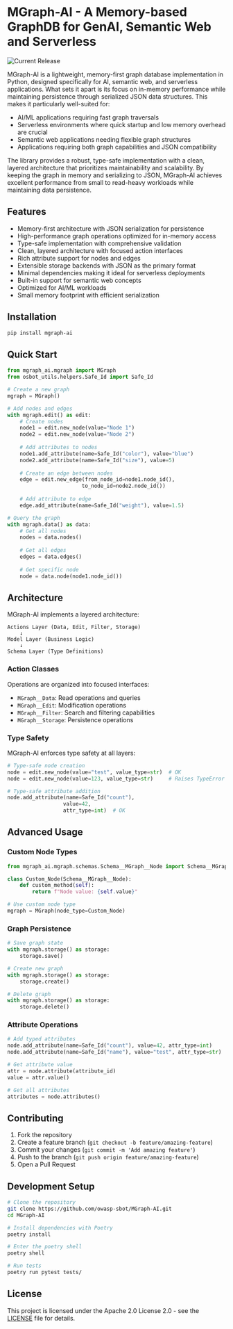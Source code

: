 # MGraph-AI - A Memory-based GraphDB for GenAI, Semantic Web and Serverless

![Current Release](https://img.shields.io/badge/release-v0.8.3-blue)

MGraph-AI is a lightweight, memory-first graph database implementation in Python, designed specifically for AI, semantic web, 
and serverless applications. What sets it apart is its focus on in-memory performance while maintaining persistence through 
serialized JSON data structures. This makes it particularly well-suited for:

- AI/ML applications requiring fast graph traversals
- Serverless environments where quick startup and low memory overhead are crucial
- Semantic web applications needing flexible graph structures
- Applications requiring both graph capabilities and JSON compatibility

The library provides a robust, type-safe implementation with a clean, layered architecture that prioritizes maintainability 
and scalability. By keeping the graph in memory and serializing to JSON, MGraph-AI achieves excellent performance from small to read-heavy 
workloads while maintaining data persistence.

## Features

- Memory-first architecture with JSON serialization for persistence
- High-performance graph operations optimized for in-memory access
- Type-safe implementation with comprehensive validation
- Clean, layered architecture with focused action interfaces
- Rich attribute support for nodes and edges
- Extensible storage backends with JSON as the primary format
- Minimal dependencies making it ideal for serverless deployments
- Built-in support for semantic web concepts
- Optimized for AI/ML workloads
- Small memory footprint with efficient serialization

## Installation

```bash
pip install mgraph-ai
```

## Quick Start

```python
from mgraph_ai.mgraph import MGraph
from osbot_utils.helpers.Safe_Id import Safe_Id

# Create a new graph
mgraph = MGraph()

# Add nodes and edges
with mgraph.edit() as edit:
    # Create nodes
    node1 = edit.new_node(value="Node 1")
    node2 = edit.new_node(value="Node 2")
    
    # Add attributes to nodes
    node1.add_attribute(name=Safe_Id("color"), value="blue")
    node2.add_attribute(name=Safe_Id("size"), value=5)
    
    # Create an edge between nodes
    edge = edit.new_edge(from_node_id=node1.node_id(), 
                        to_node_id=node2.node_id())
    
    # Add attribute to edge
    edge.add_attribute(name=Safe_Id("weight"), value=1.5)

# Query the graph
with mgraph.data() as data:
    # Get all nodes
    nodes = data.nodes()
    
    # Get all edges
    edges = data.edges()
    
    # Get specific node
    node = data.node(node1.node_id())
```

## Architecture

MGraph-AI implements a layered architecture:

```
Actions Layer (Data, Edit, Filter, Storage)
    ↓
Model Layer (Business Logic)
    ↓
Schema Layer (Type Definitions)
```

### Action Classes

Operations are organized into focused interfaces:

- `MGraph__Data`: Read operations and queries
- `MGraph__Edit`: Modification operations
- `MGraph__Filter`: Search and filtering capabilities
- `MGraph__Storage`: Persistence operations

### Type Safety

MGraph-AI enforces type safety at all layers:

```python
# Type-safe node creation
node = edit.new_node(value="test", value_type=str)  # OK
node = edit.new_node(value=123, value_type=str)     # Raises TypeError

# Type-safe attribute addition
node.add_attribute(name=Safe_Id("count"), 
                  value=42, 
                  attr_type=int)  # OK
```

## Advanced Usage

### Custom Node Types

```python
from mgraph_ai.mgraph.schemas.Schema__MGraph__Node import Schema__MGraph__Node

class Custom_Node(Schema__MGraph__Node):
    def custom_method(self):
        return f"Node value: {self.value}"

# Use custom node type
mgraph = MGraph(node_type=Custom_Node)
```

### Graph Persistence

```python
# Save graph state
with mgraph.storage() as storage:
    storage.save()

# Create new graph
with mgraph.storage() as storage:
    storage.create()

# Delete graph
with mgraph.storage() as storage:
    storage.delete()
```

### Attribute Operations

```python
# Add typed attributes
node.add_attribute(name=Safe_Id("count"), value=42, attr_type=int)
node.add_attribute(name=Safe_Id("name"), value="test", attr_type=str)

# Get attribute value
attr = node.attribute(attribute_id)
value = attr.value()

# Get all attributes
attributes = node.attributes()
```

## Contributing

1. Fork the repository
2. Create a feature branch (`git checkout -b feature/amazing-feature`)
3. Commit your changes (`git commit -m 'Add amazing feature'`)
4. Push to the branch (`git push origin feature/amazing-feature`)
5. Open a Pull Request

## Development Setup

```bash
# Clone the repository
git clone https://github.com/owasp-sbot/MGraph-AI.git
cd MGraph-AI

# Install dependencies with Poetry
poetry install

# Enter the poetry shell
poetry shell

# Run tests
poetry run pytest tests/
```

## License

This project is licensed under the Apache 2.0 License 2.0 - see the [LICENSE](LICENSE) file for details.
